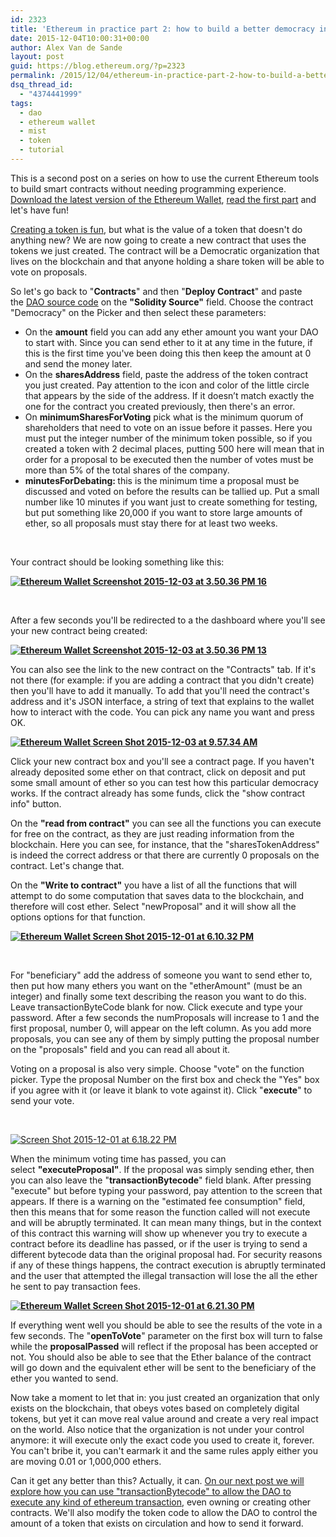 ```yaml
---
id: 2323
title: 'Ethereum in practice part 2: how to build a better democracy in under a 100 lines of code'
date: 2015-12-04T10:00:31+00:00
author: Alex Van de Sande
layout: post
guid: https://blog.ethereum.org/?p=2323
permalink: /2015/12/04/ethereum-in-practice-part-2-how-to-build-a-better-democracy-in-under-a-100-lines-of-code/
dsq_thread_id:
  - "4374441999"
tags:
  - dao
  - ethereum wallet
  - mist
  - token
  - tutorial
---
```

This is a second post on a series on how to use the current Ethereum tools to build smart contracts without needing programming experience.<a href="https://github.com/ethereum/mist/releases/tag/0.3.7" target="_blank"> Download the latest version of the Ethereum Wallet</a>, <a href="https://blog.ethereum.org/2015/12/03/how-to-build-your-own-cryptocurrency/" target="_blank">read the first part</a> and let's have fun!

<a href="https://blog.ethereum.org/2015/12/03/how-to-build-your-own-cryptocurrency/">Creating a token is fun</a>, but what is the value of a token that doesn't do anything new? We are now going to create a new contract that uses the tokens we just created. The contract will be a Democratic organization that lives on the blockchain and that anyone holding a share token will be able to vote on proposals.

So let's go back to "<strong>Contracts</strong>" and then "<strong>Deploy Contract</strong>" and paste the <a href="http://chriseth.github.io/browser-solidity/?gist=192371538cf5e43e6dab" target="_blank">DAO source code</a> on the <strong>"Solidity Source"</strong> field. Choose the contract "Democracy" on the Picker and then select these parameters:
<ul>
	<li>On the <strong>amount</strong> field you can add any ether amount you want your DAO to start with. Since you can send ether to it at any time in the future, if this is the first time you've been doing this then keep the amount at 0 and send the money later.</li>
	<li>On the <strong>sharesAddress</strong> field, paste the address of the token contract you just created. Pay attention to the icon and color of the little circle that appears by the side of the address. If it doesn’t match exactly the one for the contract you created previously, then there's an error.</li>
	<li>On <strong>minimumSharesForVoting</strong> pick what is the minimum quorum of shareholders that need to vote on an issue before it passes. Here you must put the integer number of the minimum token possible, so if you created a token with 2 decimal places, putting 500 here will mean that in order for a proposal to be executed then the number of votes must be more than 5% of the total shares of the company.</li>
	<li><strong>minutesForDebating: </strong>this is the minimum time a proposal must be discussed and voted on before the results can be tallied up. Put a small number like 10 minutes if you want just to create something for testing, but put something like 20,000 if you want to store large amounts of ether, so all proposals must stay there for at least two weeks.</li>
</ul>
&nbsp;

Your contract should be looking something like this:

<strong><a href="https://blog.ethereum.org/wp-content/uploads/2015/12/Ethereum-Wallet-Screenshot-2015-12-03-at-3.50.36-PM-16.png"><img src="https://blog.ethereum.org/wp-content/uploads/2015/12/Ethereum-Wallet-Screenshot-2015-12-03-at-3.50.36-PM-16.png" alt="Ethereum Wallet Screenshot 2015-12-03 at 3.50.36 PM 16" /></a></strong>

&nbsp;

After a few seconds you'll be redirected to a the dashboard where you'll see your new contract being created:

<strong><a href="https://blog.ethereum.org/wp-content/uploads/2015/12/Ethereum-Wallet-Screenshot-2015-12-03-at-3.50.36-PM-13.png"><img src="https://blog.ethereum.org/wp-content/uploads/2015/12/Ethereum-Wallet-Screenshot-2015-12-03-at-3.50.36-PM-13.png" alt="Ethereum Wallet Screenshot 2015-12-03 at 3.50.36 PM 13" /></a>
</strong>

You can also see the link to the new contract on the "Contracts" tab. If it's not there (for example: if you are adding a contract that you didn't create) then you'll have to add it manually. To add that you'll need the contract's address and it's JSON interface, a string of text that explains to the wallet how to interact with the code. You can pick any name you want and press OK.

<strong><a href="https://blog.ethereum.org/wp-content/uploads/2015/12/Screen-Shot-2015-12-03-at-9.57.34-AM.png"><img src="https://blog.ethereum.org/wp-content/uploads/2015/12/Screen-Shot-2015-12-03-at-9.57.34-AM.png" alt="Ethereum Wallet Screen Shot 2015-12-03 at 9.57.34 AM" /></a>
</strong>

Click your new contract box and you'll see a contract page. If you haven't already deposited some ether on that contract, click on deposit and put some small amount of ether so you can test how this particular democracy works. If the contract already has some funds, click the "show contract info" button.

On the <strong>"read from contract"</strong> you can see all the functions you can execute for free on the contract, as they are just reading information from the blockchain. Here you can see, for instance, that the "sharesTokenAddress" is indeed the correct address or that there are currently 0 proposals on the contract. Let's change that.

On the <strong>"Write to contract"</strong> you have a list of all the functions that will attempt to do some computation that saves data to the blockchain, and therefore will cost ether. Select "newProposal" and it will show all the options options for that function.

<strong><a href="https://blog.ethereum.org/wp-content/uploads/2015/12/Screen-Shot-2015-12-01-at-6.10.32-PM.png"><img src="https://blog.ethereum.org/wp-content/uploads/2015/12/Screen-Shot-2015-12-01-at-6.10.32-PM.png" alt="Ethereum Wallet Screen Shot 2015-12-01 at 6.10.32 PM" /></a></strong>

&nbsp;

For "beneficiary" add the address of someone you want to send ether to, then put how many ethers you want on the "etherAmount" (must be an integer) and finally some text describing the reason you want to do this. Leave transactionByteCode blank for now. Click execute and type your password. After a few seconds the numProposals will increase to 1 and the first proposal, number 0, will appear on the left column. As you add more proposals, you can see any of them by simply putting the proposal number on the "proposals" field and you can read all about it.

Voting on a proposal is also very simple. Choose "vote" on the function picker. Type the proposal Number on the first box and check the "Yes" box if you agree with it (or leave it blank to vote against it). Click "<strong>execute</strong>" to send your vote.

&nbsp;

<a href="https://blog.ethereum.org/wp-content/uploads/2015/12/Screen-Shot-2015-12-01-at-6.18.22-PM.png"><img  src="https://blog.ethereum.org/wp-content/uploads/2015/12/Screen-Shot-2015-12-01-at-6.18.22-PM.png" alt="Screen Shot 2015-12-01 at 6.18.22 PM" /></a>

When the minimum voting time has passed, you can select <strong>"executeProposal"</strong>. If the proposal was simply sending ether, then you can also leave the "<strong>transactionBytecode</strong>" field blank. After pressing "execute" but before typing your password, pay attention to the screen that appears. If there is a warning on the "estimated fee consumption" field, then this means that for some reason the function called will not execute and will be abruptly terminated. It can mean many things, but in the context of this contract this warning will show up whenever you try to execute a contract before its deadline has passed, or if the user is trying to send a different bytecode data than the original proposal had. For security reasons if any of these things happens, the contract execution is abruptly terminated and the user that attempted the illegal transaction will lose the all the ether he sent to pay transaction fees.

<strong>
<a href="https://blog.ethereum.org/wp-content/uploads/2015/12/Screen-Shot-2015-12-01-at-6.21.30-PM.png"><img src="https://blog.ethereum.org/wp-content/uploads/2015/12/Screen-Shot-2015-12-01-at-6.21.30-PM.png" alt="Ethereum Wallet Screen Shot 2015-12-01 at 6.21.30 PM"/></a>
</strong>

If everything went well you should be able to see the results of the vote in a few seconds. The "<strong>openToVote</strong>" parameter on the first box will turn to false while the <strong>proposalPassed</strong> will reflect if the proposal has been accepted or not. You should also be able to see that the Ether balance of the contract will go down and the equivalent ether will be sent to the beneficiary of the ether you wanted to send.

Now take a moment to let that in: you just created an organization that only exists on the blockchain, that obeys votes based on completely digital tokens, but yet it can move real value around and create a very real impact on the world. Also notice that the organization is not under your control anymore: it will execute only the exact code you used to create it, forever. You can't bribe it, you can't earmark it and the same rules apply either you are moving 0.01 or 1,000,000 ethers.

Can it get any better than this? Actually, it can. <a href="https://blog.ethereum.org/2015/12/07/ethereum-in-practice-part-3-how-to-build-your-own-transparent-bank-on-the-blockchain/" target="_blank">On our next post we will explore how you can use "transactionBytecode" to allow the DAO to execute any kind of ethereum transaction</a>, even owning or creating other contracts. We'll also modify the token code to allow the DAO to control the amount of a token that exists on circulation and how to send it forward.